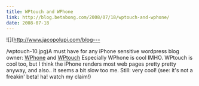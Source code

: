 ```yaml
---
title: WPtouch and WPhone
link: http://blog.betabong.com/2008/07/18/wptouch-and-wphone/
date: 2008-07-18
---
```



![](http://www.jacopolupi.com/blog---

/wptouch-10.jpg)A must have for any iPhone sensitive wordpress blog owner: [WPhone](http://wordpress.org/extend/plugins/wphone/installation/) and [WPtouch](http://www.bravenewcode.com/wptouch/) Especially WPhone is cool IMHO. WPtouch is cool too, but I think the iPhone renders most web pages pretty pretty anyway, and also.. it seems a bit slow too me. Still: very cool! (see: it's not a freakin' beta! ha! watch my claim!)
